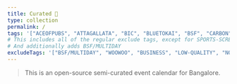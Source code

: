 ```yaml
---
title: Curated 🍉
type: collection
permalink: /
tags: '["ACEOFPUBS", "ATTAGALLATA", "BIC", "BLUETOKAI", "BSF", "CARBON", "CHAMPACA", "CURATED", "COURTYARD", "CREATIVEMORNINGS", "GOETHE", "KOOTA", "MAP", "SISTERSINSWEAT/SESSION", "SOFAR", "SUMUKHA", "TOGETHER", "TROVE", "UNDERLINE", "URBANAUT", "VENN", "WINDMILLS", "TPCC", "THEWHITEBOX", "LAVONNE", "BNGBIRDS", "PAINTBAR", "CONOSH", "T.IS"]'
# This includes all of the regular exclude tags, except for SPORTS-SCREENING
# And additionally adds BSF/MULTIDAY
excludeTags: '["BSF/MULTIDAY", "WOOWOO", "BUSINESS", "LOW-QUALITY", "NOTINBLR", "DANDIYA", "WOOWOO"]'
---
```


> This is an open-source semi-curated event calendar for Bangalore.